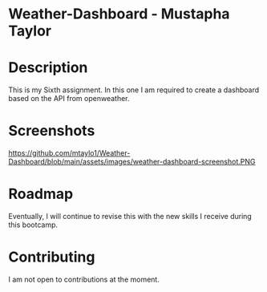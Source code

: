 # Weather-Dashboard - Mustapha Taylor

# Description
This is my Sixth assignment. In this one I am required to create a dashboard based on the API from openweather.

# Screenshots

https://github.com/mtaylo1/Weather-Dashboard/blob/main/assets/images/weather-dashboard-screenshot.PNG

# Roadmap
Eventually, I will continue to revise this with the new skills I receive during this bootcamp.

# Contributing 
I am not open to contributions at the moment. 
